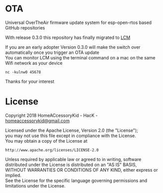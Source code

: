 # OTA
Universal OverTheAir firmware update system for esp-open-rtos based GitHub repositories

With release 0.3.0 this repository has finally migrated to [LCM](https://github.com/HomeACcessoryKid/life-cycle-manager)

If you are an early adopter
Version 0.3.0 will make the switch over automatically once you trigger an OTA update  
You can monitor LCM using the terminal command on a mac on the same Wifi network as your device
```
nc -kulnw0 45678
```
Thanks for your interest

# License

Copyright 2018 HomeACcessoryKid - HacK - homeaccessorykid@gmail.com

Licensed under the Apache License, Version 2.0 (the "License");  
you may not use this file except in compliance with the License.  
You may obtain a copy of the License at  

    http://www.apache.org/licenses/LICENSE-2.0

Unless required by applicable law or agreed to in writing, software  
distributed under the License is distributed on an "AS IS" BASIS,  
WITHOUT WARRANTIES OR CONDITIONS OF ANY KIND, either express or implied.  
See the License for the specific language governing permissions and  
limitations under the License.
